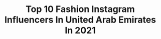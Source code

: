 ---
title: Top 10 Fashion Instagram Influencers In United Arab Emirates In 2021
description: >-
  Find top fashion Instagram influencers in United Arab Emirates in 2021. Most popular hashtags: #dubai #mydubai #uae.
platform: Instagram
hits: 427
text_top: Analyze the most popular Instagram accounts on inBeat.
text_bottom: inBeat aggregates 427 Instagram influencers like this in United Arab Emirates for you to collaborate.
profiles:
  - username: "_inside.dubai_"
    fullname: >-
      INSIDE DUBAI
    bio: >-
      𝗧𝗮𝗸𝗶𝗻𝗴 𝘆𝗼𝘂 𝗜𝗡𝗦𝗜𝗗𝗘 𝗗𝘂𝗯𝗮𝗶 🇦🇪 ▪️All Access into everything Dubai ▪️BTS your Fave Hotels & Venues ▪️News & Reviews Travel | Tourism | Fashion | Lifestyle
    location: "United Arab Emirates"
    followers: 23767
    engagement: 1300
    commentsToLikes: 0.151237
    id: ck5hldlmok0we0i11xyeq5mcx
    verified: false
    hashtags: "#lifestyle, #insidelifestylegroup, #insidelifestyle, #dubai"
  - username: "radhasrevolution"
    fullname: >-
      Radha Shah
    bio: >-
      Mrs. India Worldwide UAE 🇮🇳 🇦🇪. Fashion, Fitness, Food & Beauty Blogger For collaboration please DM me
    location: "United Arab Emirates"
    followers: 53596
    engagement: 412
    commentsToLikes: 0.233228
    id: ck5cargq3dzju0i118j7fjm4a
    verified: false
    hashtags: ""
  - username: "madaboutella"
    fullname: >-
      DUBAI LIFESTYLE BLOGGER🏝
    bio: >-
      Ella Pop #fashion | #lifestyle | #beauty 📩 business: info.madaboutElla@gmail.com 📍#Dubai🇦🇪 👩🏻Bulgarian/American 📸Tag #madaboutElla
    location: "United Arab Emirates"
    followers: 42336
    engagement: 371
    commentsToLikes: 0.134989
    id: ck0w4tfys0bwr0i19i7ag9tri
    verified: false
    hashtags: "#tbt"
  - username: "fata.hasanovic"
    fullname: >-
      Fata Hasanovic
    bio: >-
      TRAVEL x BEAUTY x FASHION 📍 Living in #dubai IMPRESSUM : @impressum.fata #Podcast : Fataland #tiktok: Fata.hasanovic
    location: "United Arab Emirates"
    followers: 449873
    engagement: 271
    commentsToLikes: 0.045620
    id: ck15s5laqbc4b0i19770uqclw
    verified: true
    hashtags: "#musicmonday, #dxb, #fata, #travel"
  - username: "therjacobs"
    fullname: >-
      RHEA JACOBS 🧿
    bio: >-
      🍀Artist•Model•Creative 📩rhea_jacob@hotmail.co.uk 💡100 most influential Asians‘19‘17 💕Cosmo rising star 🔶Grazia Digital star nominee 🎓BA Fashion Hons
    location: "United Arab Emirates"
    followers: 30875
    engagement: 328
    commentsToLikes: 0.123863
    id: ck0ub2c2odlp20i19ze9b7cxq
    verified: true
    hashtags: "#watsonsgcc, #30daysofbooks, #lookgoodfeelgreat, #thebeautifulgeneration"
  - username: "wassaymughal"
    fullname: >-
      Wassay Mughal 🇦🇪
    bio: >-
      UAE Licenced @promotersparadise #LifeStyleInfluencer & #MomBlogger Beauty•Fashion•Lifestyle #MyDubai 👼🏻@diaryofmybaby Email 💌wassaymughal@gmail.com
    location: "United Arab Emirates"
    followers: 85651
    engagement: 274
    commentsToLikes: 0.116094
    id: ck15r8csh6nmh0i19rzwu3hbd
    verified: false
    hashtags: "#dubaifashion, #dubaiinfluencer, #myplacearabia, #thebarbielook"
  - username: "divabeautyae"
    fullname: >-
      Arti ( Dubai / India Blogger )
    bio: >-
      #dubaiblogger #Dubai 🇦🇪 #India🇮🇳 #beauty #fashion #lifestyle Blog #dubaimom of 2#kids ✉ Divabeautyfashion@gmail.com @ksecret_official 'ARTI10' 10% off
    location: "United Arab Emirates"
    followers: 18284
    engagement: 379
    commentsToLikes: 0.264650
    id: ckf5tjy86i0q30j23fznd9pdx
    verified: false
    hashtags: "#makeuptutorial, #makeupbyme, #dubaimakeupartist, #motd"
  - username: "heidielkady"
    fullname: >-
      Heidi El Kady - هايدي القاضي
    bio: >-
      Wife & Mommy ❏ Fashion | Beauty | Lifestyle ❏ #Dubai | #Cairo ❏ Founder of @heidisbyheidielkady 📧 heidi.elkady@gmail.com
    location: "United Arab Emirates"
    followers: 89458
    engagement: 225
    commentsToLikes: 0.082261
    id: ckap481v565v90i78g9g6vrmc
    verified: false
    hashtags: "#thebestmanonearth, #luckywife, #babyhussein, #luckysister"
  - username: "roopaak"
    fullname: >-
      Roupak Jamshidi
    bio: >-
      FASHION DESIGNER 📍DUBAI 🔹Proud Kurdish Mom🇦🇪 🔹chosen as the most creative fashion designer internationally in 2019 in dubai
    location: "United Arab Emirates"
    followers: 690113
    engagement: 208
    commentsToLikes: 0.247188
    id: ck15t34sjg3zs0i19qvpqlzqy
    verified: false
    hashtags: "#fashion, #fashionstyle, #dubai, #love"
  - username: "batoul.official"
    fullname: >-
      Toot 👄 ~ بَتول اندوره
    bio: >-
      ~ 🇸🇾 | 🇦🇪 ~ Beauty & Fashion 👗💄 ~ Batoulandoura@icloud.com
    location: "United Arab Emirates"
    followers: 130018
    engagement: 556
    commentsToLikes: 0.021240
    id: ck14iyzrdhtr10i19nn87vui7
    verified: false
    hashtags: "#fblogger, #celebritynews, #uae, #makeuplovers"
---